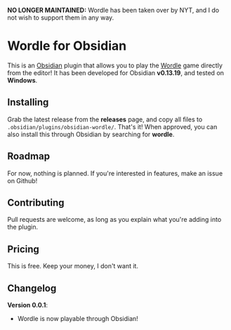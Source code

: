**NO LONGER MAINTAINED:** Wordle has been taken over by NYT, and I do not wish to support them in any way.

# Wordle for Obsidian

This is an [Obsidian](https://obsidian.md) plugin that allows you to play the [Wordle](https://www.powerlanguage.co.uk/wordle/) game directly from the editor!
It has been developed for Obsidian **v0.13.19**, and tested on **Windows**.

## Installing

Grab the latest release from the **releases** page, and copy all files to `.obsidian/plugins/obsidian-wordle/`. That's it!
When approved, you can also install this through Obsidian by searching for **wordle**.

## Roadmap

For now, nothing is planned.
If you're interested in features, make an issue on Github!

## Contributing

Pull requests are welcome, as long as you explain what you're adding into the plugin. 

## Pricing

This is free. Keep your money, I don't want it.

## Changelog

**Version 0.0.1**:

- Wordle is now playable through Obsidian!
